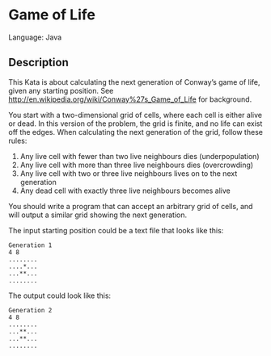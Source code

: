 # Game of Life

Language: Java

## Description

This Kata is about calculating the next generation of Conway’s game of life, given any starting position. 
See http://en.wikipedia.org/wiki/Conway%27s_Game_of_Life for background.

You start with a two-dimensional grid of cells, where each cell is either alive or dead. In this version of the problem,
the grid is finite, and no life can exist off the edges. When calculating the next generation of the grid, follow these
rules:

   1. Any live cell with fewer than two live neighbours dies (underpopulation)
   2. Any live cell with more than three live neighbours dies (overcrowding)
   3. Any live cell with two or three live neighbours lives on to the next generation
   4. Any dead cell with exactly three live neighbours becomes alive

You should write a program that can accept an arbitrary grid of cells, and will output a similar grid showing the next
generation.

The input starting position could be a text file that looks like this:
```
Generation 1
4 8
........
....*...
...**...
........
```

The output could look like this:
```
Generation 2
4 8
........
...**...
...**...
........
```
